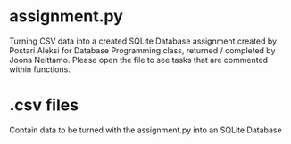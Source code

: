 # assignment.py
Turning CSV data into a created SQLite Database assignment created by Postari Aleksi for Database Programming class, returned / completed by Joona Neittamo.
Please open the file to see tasks that are commented within functions.

# .csv files
Contain data to be turned with the assignment.py into an SQLite Database
